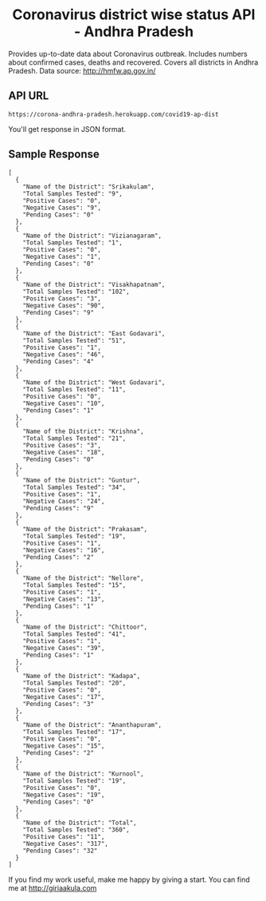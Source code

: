 <h1 align="center">
    Coronavirus district wise status API - Andhra Pradesh
</h1>

Provides up-to-date data about Coronavirus outbreak. Includes numbers about confirmed cases, deaths and recovered.
Covers all districts in Andhra Pradesh.
Data source: http://hmfw.ap.gov.in/

## API URL

```
https://corona-andhra-pradesh.herokuapp.com/covid19-ap-dist
```
You'll get response in JSON format.

## Sample Response

```
[
  {
    "Name of the District": "Srikakulam",
    "Total Samples Tested": "9",
    "Positive Cases": "0",
    "Negative Cases": "9",
    "Pending Cases": "0"
  },
  {
    "Name of the District": "Vizianagaram",
    "Total Samples Tested": "1",
    "Positive Cases": "0",
    "Negative Cases": "1",
    "Pending Cases": "0"
  },
  {
    "Name of the District": "Visakhapatnam",
    "Total Samples Tested": "102",
    "Positive Cases": "3",
    "Negative Cases": "90",
    "Pending Cases": "9"
  },
  {
    "Name of the District": "East Godavari",
    "Total Samples Tested": "51",
    "Positive Cases": "1",
    "Negative Cases": "46",
    "Pending Cases": "4"
  },
  {
    "Name of the District": "West Godavari",
    "Total Samples Tested": "11",
    "Positive Cases": "0",
    "Negative Cases": "10",
    "Pending Cases": "1"
  },
  {
    "Name of the District": "Krishna",
    "Total Samples Tested": "21",
    "Positive Cases": "3",
    "Negative Cases": "18",
    "Pending Cases": "0"
  },
  {
    "Name of the District": "Guntur",
    "Total Samples Tested": "34",
    "Positive Cases": "1",
    "Negative Cases": "24",
    "Pending Cases": "9"
  },
  {
    "Name of the District": "Prakasam",
    "Total Samples Tested": "19",
    "Positive Cases": "1",
    "Negative Cases": "16",
    "Pending Cases": "2"
  },
  {
    "Name of the District": "Nellore",
    "Total Samples Tested": "15",
    "Positive Cases": "1",
    "Negative Cases": "13",
    "Pending Cases": "1"
  },
  {
    "Name of the District": "Chittoor",
    "Total Samples Tested": "41",
    "Positive Cases": "1",
    "Negative Cases": "39",
    "Pending Cases": "1"
  },
  {
    "Name of the District": "Kadapa",
    "Total Samples Tested": "20",
    "Positive Cases": "0",
    "Negative Cases": "17",
    "Pending Cases": "3"
  },
  {
    "Name of the District": "Ananthapuram",
    "Total Samples Tested": "17",
    "Positive Cases": "0",
    "Negative Cases": "15",
    "Pending Cases": "2"
  },
  {
    "Name of the District": "Kurnool",
    "Total Samples Tested": "19",
    "Positive Cases": "0",
    "Negative Cases": "19",
    "Pending Cases": "0"
  },
  {
    "Name of the District": "Total",
    "Total Samples Tested": "360",
    "Positive Cases": "11",
    "Negative Cases": "317",
    "Pending Cases": "32"
  }
]
```
If you find my work useful, make me happy by giving a start.
You can find me at http://giriaakula.com
